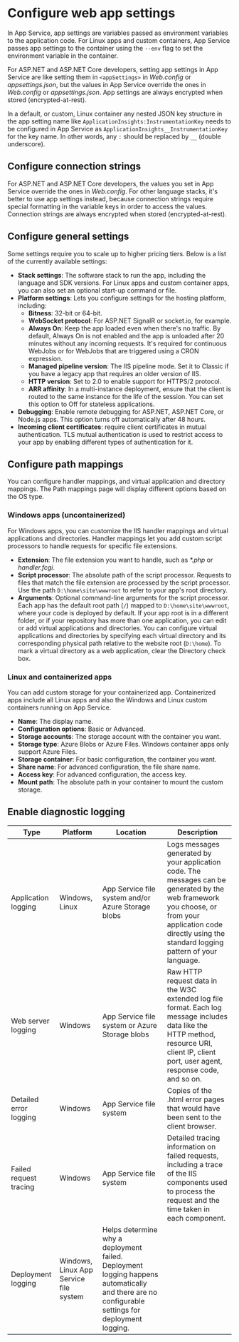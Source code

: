 # Configure web app settings
In App Service, app settings are variables passed as environment variables to the application code. For Linux apps and custom containers, App Service passes app settings to the container using the `--env` flag to set the environment variable in the container.

For ASP.NET and ASP.NET Core developers, setting app settings in App Service are like setting them in `<appSettings>` in _Web.config_ or _appsettings.json_, but the values in App Service override the ones in _Web.config_ or _appsettings.json_. 
App settings are always encrypted when stored (encrypted-at-rest).

In a default, or custom, Linux container any nested JSON key structure in the app setting name like `ApplicationInsights:InstrumentationKey` needs to be configured in App Service as `ApplicationInsights__InstrumentationKey` for the key name. In other words, any `:` should be replaced by `__` (double underscore).

## Configure connection strings
For ASP.NET and ASP.NET Core developers, the values you set in App Service override the ones in _Web.config_. For other language stacks, it's better to use app settings instead, because connection strings require special formatting in the variable keys in order to access the values. Connection strings are always encrypted when stored (encrypted-at-rest).

## Configure general settings
Some settings require you to scale up to higher pricing tiers. Below is a list of the currently available settings:
- **Stack settings**: The software stack to run the app, including the language and SDK versions. For Linux apps and custom container apps, you can also set an optional start-up command or file.
- **Platform settings**: Lets you configure settings for the hosting platform, including:
    - **Bitness**: 32-bit or 64-bit.
    - **WebSocket protocol**: For ASP.NET SignalR or socket.io, for example.
    - **Always On**: Keep the app loaded even when there's no traffic. By default, Always On is not enabled and the app is unloaded after 20 minutes without any incoming requests. It's required for continuous WebJobs or for WebJobs that are triggered using a CRON expression.
    - **Managed pipeline version**: The IIS pipeline mode. Set it to Classic if you have a legacy app that requires an older version of IIS.
    - **HTTP version**: Set to 2.0 to enable support for HTTPS/2 protocol.
    - **ARR affinity**: In a multi-instance deployment, ensure that the client is routed to the same instance for the life of the session. You can set this option to Off for stateless applications.
- **Debugging**: Enable remote debugging for ASP.NET, ASP.NET Core, or Node.js apps. This option turns off automatically after 48 hours.
- **Incoming client certificates**: require client certificates in mutual authentication. TLS mutual authentication is used to restrict access to your app by enabling different types of authentication for it.

## Configure path mappings
You can configure handler mappings, and virtual application and directory mappings. The Path mappings page will display different options based on the OS type.

### Windows apps (uncontainerized)
For Windows apps, you can customize the IIS handler mappings and virtual applications and directories.
Handler mappings let you add custom script processors to handle requests for specific file extensions.
- **Extension**: The file extension you want to handle, such as _*.php_ or _handler.fcgi_.
- **Script processor**: The absolute path of the script processor. Requests to files that match the file extension are processed by the script processor. Use the path `D:\home\site\wwwroot` to refer to your app's root directory.
- **Arguments**: Optional command-line arguments for the script processor.
Each app has the default root path (`/`) mapped to `D:\home\site\wwwroot`, where your code is deployed by default. If your app root is in a different folder, or if your repository has more than one application, you can edit or add virtual applications and directories.
You can configure virtual applications and directories by specifying each virtual directory and its corresponding physical path relative to the website root (`D:\home`). To mark a virtual directory as a web application, clear the Directory check box.

### Linux and containerized apps
You can add custom storage for your containerized app. Containerized apps include all Linux apps and also the Windows and Linux custom containers running on App Service.
- **Name**: The display name.
- **Configuration options**: Basic or Advanced.
- **Storage accounts**: The storage account with the container you want.
- **Storage type**: Azure Blobs or Azure Files. Windows container apps only support Azure Files.
- **Storage container**: For basic configuration, the container you want.
- **Share name**: For advanced configuration, the file share name.
- **Access key**: For advanced configuration, the access key.
- **Mount path**: The absolute path in your container to mount the custom storage.

## Enable diagnostic logging
Type | Platform | Location | Description
--- | --- | --- | ---
Application logging	 | Windows, Linux | App Service file system and/or Azure Storage blobs | Logs messages generated by your application code. The messages can be generated by the web framework you choose, or from your application code directly using the standard logging pattern of your language.
Web server logging | Windows | App Service file system or Azure Storage blobs | Raw HTTP request data in the W3C extended log file format. Each log message includes data like the HTTP method, resource URI, client IP, client port, user agent, response code, and so on.
Detailed error logging | Windows | App Service file system | Copies of the .html error pages that would have been sent to the client browser.
Failed request tracing | Windows | App Service file system | Detailed tracing information on failed requests, including a trace of the IIS components used to process the request and the time taken in each component.
Deployment logging | Windows, Linux	App Service file system | Helps determine why a deployment failed. Deployment logging happens automatically and there are no configurable settings for deployment logging.